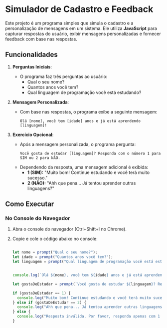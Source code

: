 # Simulador de Cadastro e Feedback

Este projeto é um programa simples que simula o cadastro e a personalização de mensagens em um sistema. Ele utiliza **JavaScript** para capturar respostas do usuário, exibir mensagens personalizadas e fornecer feedback com base nas respostas.

## Funcionalidades

1. **Perguntas Iniciais**:
   - O programa faz três perguntas ao usuário:
     - Qual o seu nome?
     - Quantos anos você tem?
     - Qual linguagem de programação você está estudando?

2. **Mensagem Personalizada**:
   - Com base nas respostas, o programa exibe a seguinte mensagem:
     ```
     Olá [nome], você tem [idade] anos e já está aprendendo [linguagem]!
     ```

3. **Exercício Opcional**:
   - Após a mensagem personalizada, o programa pergunta:
     ```
     Você gosta de estudar [linguagem]? Responda com o número 1 para SIM ou 2 para NÃO.
     ```
   - Dependendo da resposta, uma mensagem adicional é exibida:
     - **1 (SIM):** "Muito bom! Continue estudando e você terá muito sucesso."
     - **2 (NÃO):** "Ahh que pena... Já tentou aprender outras linguagens?"

## Como Executar

### No Console do Navegador

1. Abra o console do navegador (Ctrl+Shift+I no Chrome).
2. Copie e cole o código abaixo no console:

   ```javascript
   
   let nome = prompt("Qual o seu nome?");
   let idade = prompt("Quantos anos você tem?");
   let linguagem = prompt("Qual linguagem de programação você está estudando?");

   
   console.log(`Olá ${nome}, você tem ${idade} anos e já está aprendendo ${linguagem}!`);

   let gostaDeEstudar = prompt(`Você gosta de estudar ${linguagem}? Responda com o número 1 para SIM ou 2 para NÃO.`);

   if (gostaDeEstudar == 1) {
     console.log("Muito bom! Continue estudando e você terá muito sucesso.");
   } else if (gostaDeEstudar == 2) {
     console.log("Ahh que pena... Já tentou aprender outras linguagens?");
   } else {
     console.log("Resposta inválida. Por favor, responda apenas com 1 para SIM ou 2 para NÃO.");
   }
